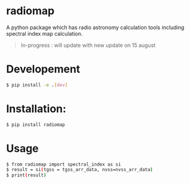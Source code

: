 # radiomap
A python package which has radio astronomy calculation tools including spectral index map calculation.
> In-progress : will update with new update on 15 august

# Developement
```bash
$ pip install -e .[dev]
```

# Installation:
```bash
$ pip install radiomap
```

# Usage
```bash
$ from radiomap import spectral_index as si
$ result = si(tgss = tgss_arr_data, nvss=nvss_arr_data)
$ print(result)
```
